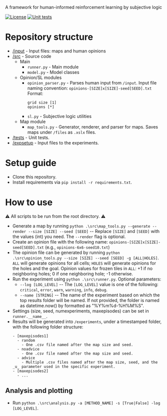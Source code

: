 A framework for human-informed reinforcement learning by subjective logic

[![License](https://img.shields.io/badge/license-GPL--3.0-blue.svg)](https://www.gnu.org/licenses/gpl-3.0)
[![Unit tests](https://github.com/dagenaik/Uncertainty-in-Reinforcement-Learning/actions/workflows/ci.yaml/badge.svg)](https://github.com/dagenaik/Uncertainty-in-Reinforcement-Learning/actions/workflows/ci.yaml)


# Repository structure

- [/input](https://github.com/dagenaik/Uncertainty-in-Reinforcement-Learning/tree/main/input) - Input files: maps and human opinions
- [/src](https://github.com/dagenaik/Uncertainty-in-Reinforcement-Learning/tree/main/src) - Source code
  - Main
    - `runner.py` - Main module
    - `model.py` - Model classes
  - Opinion/SL modules
    - `opinion_parser.py` - Parses human input from `/input`. Input file naming convention: `opinions-[SIZE]x[SIZE]-seed[SEED].txt` Format:
      ```
      grid size [1]
      opinions [*]
      ```
    - `sl.py` - Subjective logic utilities
  - Map module
    - `map_tools.py` - Generator, renderer, and parser for maps. Saves maps under `/files` as `.xslx` files.
- [/tests](https://github.com/dagenaik/Uncertainty-in-Reinforcement-Learning/tree/main/tests) - Unit tests.
- [/expsetup](https://github.com/dagenaik/Uncertainty-in-Reinforcement-Learning/tree/main/expsetup) - Input files to the experiments.

# Setup guide
- Clone this repository.
- Install requirements via ```pip install -r requirements.txt```.

# How to use
:warning: All scripts to be run from the root directory. :warning:

- Generate a map by running `python .\src\map_tools.py --generate --render --size [SIZE] --seed [SEED]` -- Replace `[SIZE]` and `[SEED]` with the values (int) you need. The `--render` flag is optional.
- Create an opinion file with the following name: `opinions-[SIZE]x[SIZE]-seed[SEED].txt` (e.g., `opinions-6x6-seed10.txt`)
- The opinion file can be generated by running `python .\src\opinion_tools.py --size [SIZE] --seed [SEED] -g [ALL|HOLES]`. `ALL` will generate opinions for all cells; `HOLES` will generate opinions for the holes and the goal. Opinion values for frozen tiles in `ALL`: +1 if no neighboring holes; 0 if one neighboring hole; -1 otherwise.
- Run the experiment using `python .\src\runner.py`. Optional parameters:
  - `--log [LOG_LEVEL]` -- The `[LOG_LEVEL]` value is one of the following: `critical`, `error`, `warn`, `warning`, `info`, `debug`.
  - `--name [STRING]` -- The name of the experiment based on which the top results folder will be named. If not provided, the folder is named as datetime.now() by formatted as "%Y%m%d-%H%M%S".
- Settings (size, seed, numexperiments, maxepisodes) can be set in `runner.__name__`.
- Results will be generated into `/experiments`, under a timestamped folder, with the following folder structure:
  ```
  - [maxepisodes1]
    - random
      - One .csv file named after the map size and seed.
    - noadvice
      - One .csv file named after the map size and seed.
    - advice
      - Multiple .csv files named after the map size, seed, and the _u_ parameter used in the specific experiment.
  - [maxepisodes2]
    - ...
  ```
## Analysis and plotting
 - Run `python .\src\analysis.py -a [METHOD_NAME] -s [True|False] -log [LOG_LEVEL]`.